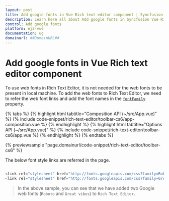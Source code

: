 ```yaml
---
layout: post
title: Add google fonts in Vue Rich text editor component | Syncfusion
description: Learn here all about Add google fonts in Syncfusion Vue Rich text editor component of Syncfusion Essential JS 2 and more.
control: Add google fonts 
platform: ej2-vue
documentation: ug
domainurl: ##DomainURL##
---
```


# Add google fonts in Vue Rich text editor component

To use web fonts in Rich Text Editor, it is not needed for the web fonts to be present in local machine. To add the web fonts to Rich Text Editor, we need to refer the web font links and add the font names in the [`fontFamily`](https://ej2.syncfusion.com/vue/documentation/api/rich-text-editor/#fontfamily) property.

{% tabs %}
{% highlight html tabtitle="Composition API (~/src/App.vue)" %}
{% include code-snippet/rich-text-editor/toolbar-cs6/app-composition.vue %}
{% endhighlight %}
{% highlight html tabtitle="Options API (~/src/App.vue)" %}
{% include code-snippet/rich-text-editor/toolbar-cs6/app.vue %}
{% endhighlight %}
{% endtabs %}
        
{% previewsample "page.domainurl/code-snippet/rich-text-editor/toolbar-cs6" %}

The below font style links are referred in the page.

```ts

<link rel="stylesheet" href="http://fonts.googleapis.com/css?family=Roboto">
<link rel="stylesheet" href="http://fonts.googleapis.com/css?family=Great+Vibes">

```

> In the above sample, you can see that we have added two Google web fonts (`Roboto` and `Great vibes`) to `Rich Text Editor`.